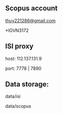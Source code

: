 ## Scopus account

thuy221286@gmail.com

*IGVN3172

## ISI proxy

host: 112.137.131.9

port: 7778 | 7890

## Data storage:

data/isi

data/scopus